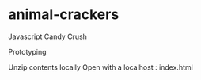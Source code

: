 # animal-crackers
Javascript Candy Crush

Prototyping

Unzip contents locally
Open with a localhost : index.html

